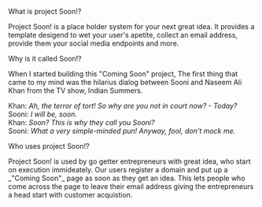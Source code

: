<span class="heading_3">What is project Soon!?</span>
<p class="prose">Project Soon! is a place holder system for your next great idea. It provides a template desigend to wet your user's apetite, collect an email address, provide them your social media endpoints and more.</p>

<span class="heading_3">Why is it called Soon!?</span>
<p class="prose">When I started building this "Coming Soon" project, The first thing that came to my mind was the hilarius dialog between Sooni and Naseem Ali Khan from the TV show, Indian Summers.</p>
<p class="quote">
Khan: <i>Ah, the terror of tort! So why are you not in court now? - Today?</i><br/>
Sooni: <i>I will be, soon.</i><br/>
Khan: <i>Soon? This is why they call you Sooni?</i><br/>
Sooni: <i>What a very simple-minded pun! Anyway, fool, don't mock me.</i><br/>
</p>

<span class="heading_3">Who uses project Soon!?</span>
<p class="prose">Project Soon! is used by go getter entrepreneurs with great idea, who start on execution immideately. Our users register a domain and put up a _"Coming Soon"_ page as soon as they get an idea. This lets people who come across the page to leave their email address giving the entrepreneurs a head start with customer acquistion.</p>